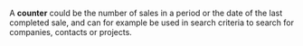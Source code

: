 <!-- markdownlint-disable-file MD041 -->
A **counter** could be the number of sales in a period or the date of the last completed sale, and can for example be used in search criteria to search for companies, contacts or projects.

